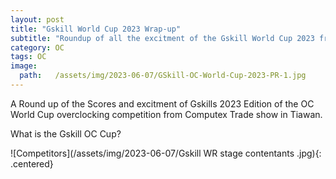 ```yaml
---
layout: post
title: "Gskill World Cup 2023 Wrap-up"
subtitle: "Roundup of all the excitment of the Gskill World Cup 2023 from Computex in Tiwan"
category: OC
tags: OC
image:
  path:   /assets/img/2023-06-07/GSkill-OC-World-Cup-2023-PR-1.jpg
---
```


A Round up of the Scores and excitment of Gskills 2023 Edition of the OC World Cup overclocking competition from Computex Trade show in Tiawan.

What is the Gskill OC Cup?

![Competitors](/assets/img/2023-06-07/Gskill WR stage contentants .jpg){: .centered}
